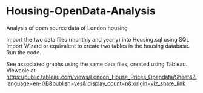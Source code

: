 # Housing-OpenData-Analysis
Analysis of open source data of London housing

Import the two data files (monthly and yearly) into Housing.sql using SQL Import Wizard or equivalent to create two tables in the housing database.
Run the code.

See associated graphs using the same data files, created using Tableau.
Viewable at https://public.tableau.com/views/London_House_Prices_Opendata/Sheet4?:language=en-GB&publish=yes&:display_count=n&:origin=viz_share_link
